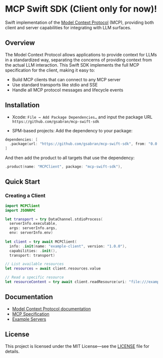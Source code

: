 # MCP Swift SDK (Client only for now)!

Swift implementation of the [Model Context Protocol](https://modelcontextprotocol.io) (MCP), providing both client and server capabilities for integrating with LLM surfaces.

## Overview

The Model Context Protocol allows applications to provide context for LLMs in a standardized way, separating the concerns of providing context from the actual LLM interaction. This Swift SDK implements the full MCP specification for the client, making it easy to:

- Build MCP clients that can connect to any MCP server
- Use standard transports like stdio and SSE
- Handle all MCP protocol messages and lifecycle events

## Installation

 - Xcode: `File → Add Package Dependencies…` and input the package URL `https://github.com/gsabran/mcp-swift-sdk`

 - SPM-based projects:
 Add the dependency to your package:
 ```swift
 dependencies: [
   .package(url: "https://github.com/gsabran/mcp-swift-sdk", from: "0.0.1")
 ]
```
And then add the product to all targets that use the dependency:
```swift
.product(name: "MCPClient", package: "mcp-swift-sdk"),
```

## Quick Start

### Creating a Client

```swift
import MCPClient
import JSONRPC

let transport = try DataChannel.stdioProcess(
  serverInfo.executable,
  args: serverInfo.args,
  env: serverInfo.env)
  
let client = try await MCPClient(
  info: .init(name: "example-client", version: "1.0.0"),
  capabilities: .init(),
  transport: transport)

// List available resources
let resources = await client.resources.value

// Read a specific resource
let resourceContent = try await client.readResource(uri: "file:///example.txt")
```

## Documentation

- [Model Context Protocol documentation](https://modelcontextprotocol.io)
- [MCP Specification](https://spec.modelcontextprotocol.io)
- [Example Servers](https://github.com/modelcontextprotocol/servers)

## License

This project is licensed under the MIT License—see the [LICENSE](LICENSE) file for details.
